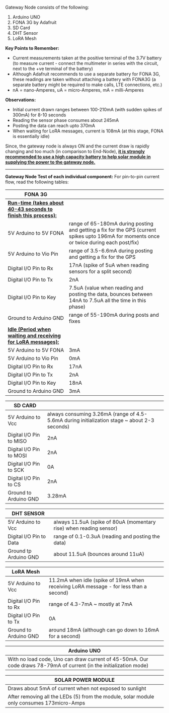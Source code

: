 Gateway Node consists of the following:

1. Arduino UNO
2. FONA 3G by Adafruit
3. SD Card
4. DHT Sensor
5. LoRA Mesh



**Key Points to Remember:**

- Current measurements taken at the positive terminal of the 3.7V battery (to measure current - connect the multimeter in series with the circuit, next to the +ve terminal of the battery)
- Although Adafruit recommends to use a separate battery for FONA 3G, these readings are taken without attaching a battery with FONA3G (a separate battery might be required to make calls, LTE connections, etc.)
- nA = nano-Amperes, uA = micro-Amperes, mA = milli-Amperes



**Observations:**

- Initial current drawn ranges between 100-210mA (with sudden spikes of 300mA) for 8-10 seconds
- Reading the sensor phase consumes about 245mA
- Posting the data can reach upto 370mA
- When waiting for LoRA messages, current is 108mA (at this stage, FONA is essentially idle)



Since, the gateway node is always ON and the current draw is rapidly changing and too much (in comparison to End-Node), **<u>it is strongly recommended to use a high capacity battery to help solar module in supplying the power to the gateway node.</u>** 



------

**Gateway Node Test of each individual component:** For pin-to-pin current flow, read the following tables:

| FONA 3G                                                      |                                                              |
| ------------------------------------------------------------ | ------------------------------------------------------------ |
| <u>**Run-time (takes about 40-43 seconds to finish this process):**</u> |                                                              |
| 5V Arduino to 5V FONA                                        | range of 65-180mA during posting and getting a fix for the GPS (current spikes upto 196mA for moments once or twice during each post/fix) |
| 5V Arduino to Vio Pin                                        | range of 3.5-6.6mA during posting and getting a fix for the GPS |
| Digital I/O Pin to Rx                                        | 17nA (spike of 5uA when reading sensors for a split second)  |
| Digital I/O Pin to Tx                                        | 2nA                                                          |
| Digital I/O Pin to Key                                       | 7.5uA (value when reading and posting the data, bounces between 14nA to 7.5uA all the time in this phase) |
| Ground to Arduino GND                                        | range of 55-190mA during posts and fixes                     |
| **<u>Idle (Period when waiting and receiving for LoRA messages):</u>** |                                                              |
| 5V Arduino to 5V FONA                                        | 3mA                                                          |
| 5V Arduino to Vio Pin                                        | 0mA                                                          |
| Digital I/O Pin to Rx                                        | 17nA                                                         |
| Digital I/O Pin to Tx                                        | 2nA                                                          |
| Digital I/O Pin to Key                                       | 18nA                                                         |
| Ground to Arduino GND                                        | 3mA                                                          |



| SD CARD                 |                                                              |
| ----------------------- | ------------------------------------------------------------ |
| 5V Arduino to Vcc       | always consuming 3.26mA (range of 4.5-5.6mA during initialization stage ~ about 2-3 seconds) |
| Digital I/O Pin to MISO | 2nA                                                          |
| Digital I/O Pin to MOSI | 2nA                                                          |
| Digital I/O Pin to SCK  | 0A                                                           |
| Digital I/O Pin to CS   | 2nA                                                          |
| Ground to Arduino GND   | 3.28mA                                                       |



| DHT SENSOR              |                                                              |
| ----------------------- | ------------------------------------------------------------ |
| 5V Arduino to Vcc       | always 11.5uA (spike of 80uA (momentary rise) when reading sensor) |
| Digital I/O Pin to Data | range of 0.1-0.3uA (reading and posting the data)            |
| Ground tp Arduino GND   | about 11.5uA (bounces around 11uA)                           |



| LoRA Mesh             |                                                              |
| --------------------- | ------------------------------------------------------------ |
| 5V Arduino to Vcc     | 11.2mA when idle (spike of 19mA when receiving LoRA message - for less than a second) |
| Digital I/O Pin to Rx | range of 4.3-7mA ~ mostly at 7mA                             |
| Digital I/O Pin to Tx | 0A                                                           |
| Ground to Arduino GND | around 18mA (although can go down to 16mA for a second)      |



| Arduino UNO                                                  |
| ------------------------------------------------------------ |
| With no load code, Uno can draw current of 45-50mA. Our code draws 78-79mA of current (in the initialization mode) |



| SOLAR POWER MODULE                                           |
| ------------------------------------------------------------ |
| Draws about 5mA of current when not exposed to sunlight      |
| After removing all the LEDs (5) from the module, solar module only consumes 173micro-Amps |

